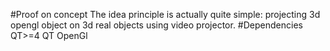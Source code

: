 #Proof on concept
The idea principle is actually quite simple: projecting 3d opengl object on 3d real objects using video projector.
#Dependencies
QT>=4
QT OpenGl